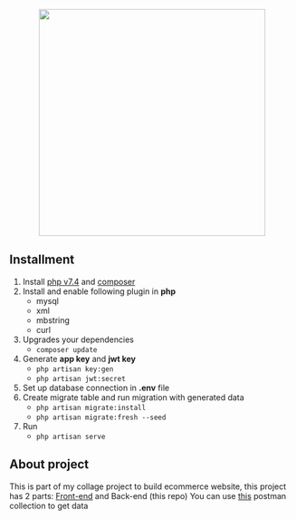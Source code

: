 <p align="center"><a href="https://laravel.com" target="_blank"><img src="https://raw.githubusercontent.com/laravel/art/master/logo-lockup/5%20SVG/2%20CMYK/1%20Full%20Color/laravel-logolockup-cmyk-red.svg" width="400"></a></p>
</p>

## Installment

1. Install [php v7.4](https://www.php.net/downloads) and [composer](https://getcomposer.org/)
2. Install and enable following plugin in **php**
    * mysql
    * xml
    * mbstring
    * curl
3. Upgrades your dependencies
    * `composer update`
4. Generate **app key** and **jwt key**
    * `php artisan key:gen`
    * `php artisan jwt:secret`
5. Set up database connection in **.env** file
6. Create migrate table and run migration with generated data
    * `php artisan migrate:install`
    * `php artisan migrate:fresh --seed`
7. Run
    * `php artisan serve`

## About project

This is part of my collage project to build ecommerce website, this project has 2
parts: [Front-end](https://github.com/nconghau/e-tech) and Back-end (this repo)
You can use [this](https://www.getpostman.com/collections/5d7de1e9a0583c877605) postman collection to get data
